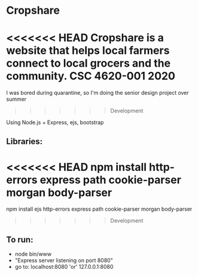 # Cropshare

<<<<<<< HEAD
Cropshare is a website that helps local farmers connect to local grocers and the community. CSC 4620-001 2020
=======
I was bored during quarantine, so I'm doing the senior design project over summer
>>>>>>> Development

Using Node.js + Express, ejs, bootstrap

## Libraries:
<<<<<<< HEAD
npm install http-errors express path cookie-parser morgan body-parser
=======
npm install ejs http-errors express path cookie-parser morgan body-parser
>>>>>>> Development

## To run:
- node bin/www
- "Express server listening on port 8080"
- go to: localhost:8080 'or' 127.0.0.1:8080
